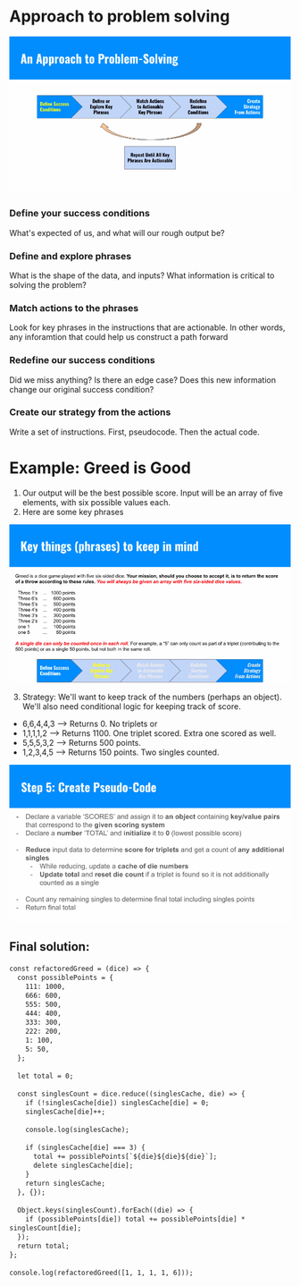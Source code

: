 # Approach to problem solving

<img src="./approach-to-problem-solving.png">

### Define your success conditions

What's expected of us, and what will our rough output be?

### Define and explore phrases

What is the shape of the data, and inputs? What information is critical to solving the problem?

### Match actions to the phrases

Look for key phrases in the instructions that are actionable. In other words, any inforamtion that could help us construct a path forward

### Redefine our success conditions

Did we miss anything? Is there an edge case? Does this new information change our original success condition?

### Create our strategy from the actions

Write a set of instructions. First, pseudocode. Then the actual code.

# Example: Greed is Good

1. Our output will be the best possible score. Input will be an array of five elements, with six possible values each.
2. Here are some key phrases

<img src="./greed-is-good-key-phrases.png">

3. Strategy: We'll want to keep track of the numbers (perhaps an object). We'll also need conditional logic for keeping track of score.

- 6,6,4,4,3 ––> Returns 0. No triplets or
- 1,1,1,1,2 ––> Returns 1100. One triplet scored. Extra one scored as well.
- 5,5,5,3,2 ––> Returns 500 points.
- 1,2,3,4,5 ––> Returns 150 points. Two singles counted.

<img src="./greed-is-good-scores.png" />

## Final solution:

```
const refactoredGreed = (dice) => {
  const possiblePoints = {
    111: 1000,
    666: 600,
    555: 500,
    444: 400,
    333: 300,
    222: 200,
    1: 100,
    5: 50,
  };

  let total = 0;

  const singlesCount = dice.reduce((singlesCache, die) => {
    if (!singlesCache[die]) singlesCache[die] = 0;
    singlesCache[die]++;

    console.log(singlesCache);

    if (singlesCache[die] === 3) {
      total += possiblePoints[`${die}${die}${die}`];
      delete singlesCache[die];
    }
    return singlesCache;
  }, {});

  Object.keys(singlesCount).forEach((die) => {
    if (possiblePoints[die]) total += possiblePoints[die] * singlesCount[die];
  });
  return total;
};

console.log(refactoredGreed([1, 1, 1, 1, 6]));
```
